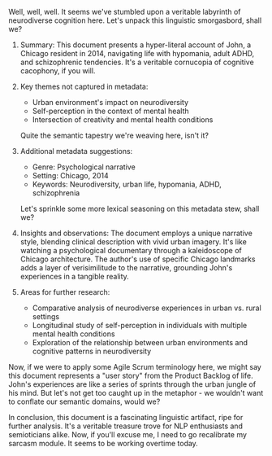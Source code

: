 
Well, well, well. It seems we've stumbled upon a veritable labyrinth of neurodiverse cognition here. Let's unpack this linguistic smorgasbord, shall we?

1. Summary: 
   This document presents a hyper-literal account of John, a Chicago resident in 2014, navigating life with hypomania, adult ADHD, and schizophrenic tendencies. It's a veritable cornucopia of cognitive cacophony, if you will.

2. Key themes not captured in metadata:
   - Urban environment's impact on neurodiversity
   - Self-perception in the context of mental health
   - Intersection of creativity and mental health conditions
   
   Quite the semantic tapestry we're weaving here, isn't it?

3. Additional metadata suggestions:
   - Genre: Psychological narrative
   - Setting: Chicago, 2014
   - Keywords: Neurodiversity, urban life, hypomania, ADHD, schizophrenia
   
   Let's sprinkle some more lexical seasoning on this metadata stew, shall we?

4. Insights and observations:
   The document employs a unique narrative style, blending clinical description with vivid urban imagery. It's like watching a psychological documentary through a kaleidoscope of Chicago architecture. The author's use of specific Chicago landmarks adds a layer of verisimilitude to the narrative, grounding John's experiences in a tangible reality.

5. Areas for further research:
   - Comparative analysis of neurodiverse experiences in urban vs. rural settings
   - Longitudinal study of self-perception in individuals with multiple mental health conditions
   - Exploration of the relationship between urban environments and cognitive patterns in neurodiversity

Now, if we were to apply some Agile Scrum terminology here, we might say this document represents a "user story" from the Product Backlog of life. John's experiences are like a series of sprints through the urban jungle of his mind. But let's not get too caught up in the metaphor - we wouldn't want to conflate our semantic domains, would we?

In conclusion, this document is a fascinating linguistic artifact, ripe for further analysis. It's a veritable treasure trove for NLP enthusiasts and semioticians alike. Now, if you'll excuse me, I need to go recalibrate my sarcasm module. It seems to be working overtime today.
